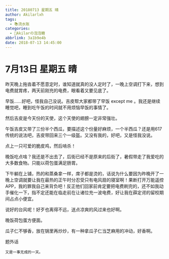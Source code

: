 ```yaml
---
title: 20180713 星期五 晴
author: Akilarlxh
tags:
  - 📚流水账
categories:
  - 🍬Akilarの泡泡糖
abbrlink: 3a1b9e4b
date: 2018-07-13 14:45:00
---
```

# 7月13日 星期五 晴

昨天晚上拖沓着不愿意定时，谁知道就真的没人定时了，一晚上空调打下来，想到电费就胃疼，两天前刚充的电费，眼看着又要见底了。

早饭……好吧，怪我自己没说。吉皮帮大家都带了早饭 except me 。我还是继续睡觉吧，睡到吃午饭的时间就不用烦恼早饭的事情了。

然后吉皮是今天份的天使，这个天使的翅膀一定非常强壮。

午饭吉皮又带了三份半个西瓜，要描述这个份量好麻烦，一个半西瓜？还是用617传统的说法吧，吉皮带回来三个一级盔。又没有我的，好吧，又是怪我没说。

点上一只可爱的脆皮鸡，然后啃杀！

晚饭吃点啥？我还是不出去了，后街已经不是原来的后街了，暑假带走了我爱吃的大多数食物。只能以荷包蛋满足肠胃。

下午躺在上铺，热的和蒸桑拿一样，席子都是烫的，话说为什么要因为昨晚开了一晚上空调就要让我在最热的正午时分忍受只有电风扇的寝室啊！果断打开万能遥控APP，我的罪我自己来背负吧！反正他们回家前肯定要把电费刷完的，还不如我动手催化一下，指不定还能在临走前在让诸位充一波电费，好让我在薛定谔的留校期间占点小便宜。

说好的台风呢！好歹也离得不远，送点凉爽的风过来也好啊。

晚饭荷包蛋方便面。

瓜子仁不够香，放在锅里再炒炒，有一种拿瓜子仁当芝麻用的冲动，好香啊。

题外话
```
又是一事无成的一天。
```